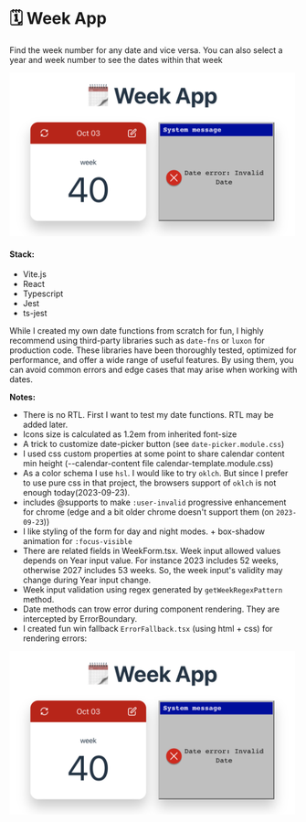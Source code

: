 # 🗓️ Week App

Find the week number for any date and vice versa.
You can also select a year and week number to see the dates within that week

<picture>
  <source media="(prefers-color-scheme: dark)" srcset="https://raw.githubusercontent.com/serjilyashenko/WeekApp/master/images/preview_dark.png">
  <source media="(prefers-color-scheme: light)" srcset="https://raw.githubusercontent.com/serjilyashenko/WeekApp/master/images/preview_light.png">
  <img alt="Application preview" width="500px" src="https://raw.githubusercontent.com/serjilyashenko/WeekApp/master/images/WinError_light.png">
</picture>

#### Stack:

- Vite.js
- React
- Typescript
- Jest
- ts-jest

While I created my own date functions from scratch for fun, I highly recommend using third-party libraries such as
`date-fns` or `luxon` for production code. These libraries have been thoroughly tested, optimized for performance, and
offer a wide range of useful features. By using them, you can avoid common errors and edge cases that may arise when
working with dates.

**Notes:**

- There is no RTL. First I want to test my date functions. RTL may be added later.
- Icons size is calculated as 1.2em from inherited font-size
- A trick to customize date-picker button (see `date-picker.module.css`)
- I used css custom properties at some point to share calendar content min height (--calendar-content file calendar-template.module.css)
- As a color schema I use `hsl`. I would like to try `oklch`. But since I prefer to use pure css in that project, the browsers support of `oklch` is not enough today(2023-09-23).
- includes @supports to make `:user-invalid` progressive enhancement for chrome (edge and a bit older chrome doesn't support them (on `2023-09-23`))
- I like styling of the form for day and night modes. + box-shadow animation for `:focus-visible`
- There are related fields in WeekForm.tsx. Week input allowed values depends on Year input value. For instance 2023 includes 52 weeks, otherwise 2027 includes 53 weeks. So, the week input's validity may change during Year input change.
- Week input validation using regex generated by `getWeekRegexPattern` method.
- Date methods can trow error during component rendering. They are intercepted by ErrorBoundary.
- I created fun win fallback `ErrorFallback.tsx` (using html + css) for rendering errors:

<picture>
  <source media="(prefers-color-scheme: dark)" srcset="https://raw.githubusercontent.com/serjilyashenko/WeekApp/master/images/WinError_dark.png">
  <source media="(prefers-color-scheme: light)" srcset="https://raw.githubusercontent.com/serjilyashenko/WeekApp/master/images/WinError_light.png">
  <img alt="Shows error example" width="500px" src="https://raw.githubusercontent.com/serjilyashenko/WeekApp/master/images/WinError_light.png">
</picture>
